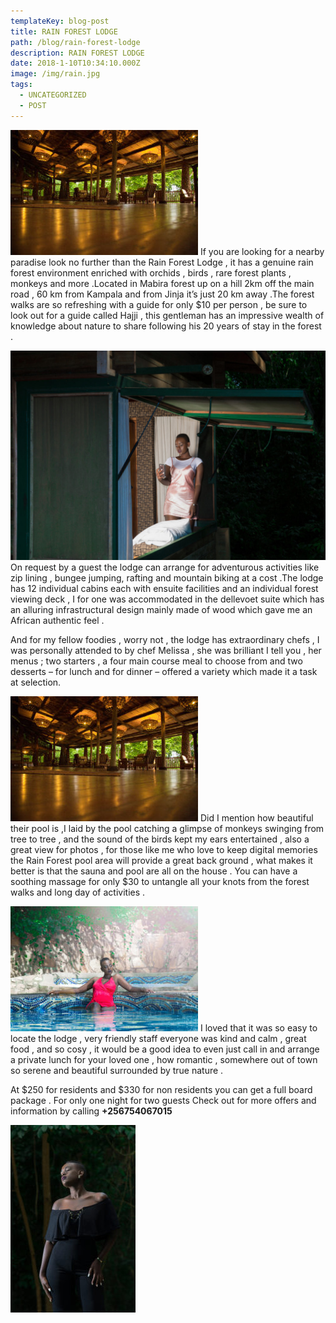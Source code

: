 ```yaml
---
templateKey: blog-post
title: RAIN FOREST LODGE
path: /blog/rain-forest-lodge
description: RAIN FOREST LODGE
date: 2018-1-10T10:34:10.000Z
image: /img/rain.jpg
tags:
  - UNCATEGORIZED
  - POST
---
```


<div class='rainer'>
  <div class='rain1'></div>
  <div class='rain2'></div>
  <div class='rain3'></div>
</div>
<div class="r1">
  <p><img src="./r1.jpg" alt="rain" />
  If you are looking for a nearby paradise look no further than the Rain Forest Lodge , it has a genuine rain forest environment enriched  with orchids , birds , rare forest plants , monkeys  and more .Located in Mabira forest up on a hill 2km off the main road , 60 km from Kampala and from Jinja  it’s just  20 km away .The forest walks are so refreshing with a guide for only $10 per person , be sure to look out for a guide called Hajji , this gentleman has an impressive wealth of knowledge about nature to share following his 20 years of stay in the forest .
  </p>
</div>
<div class="r2">
  <p><img  src="./r2.jpg" alt="betty" >
  On request by a guest the lodge can arrange for adventurous activities like zip lining , bungee jumping, rafting and mountain biking at a cost .The lodge has 12 individual cabins each with ensuite facilities and an individual forest viewing deck , I for one was accommodated in the dellevoet suite which has an alluring infrastructural design mainly made of wood which gave me an African authentic feel .
  </p>
   <p>
    And for my fellow foodies , worry not , the lodge has extraordinary chefs , I was personally attended to by chef Melissa , she was brilliant I tell you , her menus ; two starters , a four main course meal  to choose from and two desserts – for lunch and for dinner – offered a variety which made it a  task  at selection.
  </p>
</div>
  <div class="r3">
    <p> <img  src="./r1.jpg" alt="betty" >
    Did I mention how beautiful their pool is ,I laid by the pool catching a glimpse of monkeys swinging from tree to tree , and the sound of the birds kept my ears entertained , also a great view for photos , for those like me who love to keep digital memories the Rain Forest pool area will provide a great back ground , what makes it better is that the sauna and pool are all on the house . You can have a soothing massage for only $30 to untangle all your knots from the forest walks and long day of activities .
    </p>
  </div>
  <div class="r4">
  <p><img  src="./r4.jpg" alt="betty">
    I loved that it was so easy to locate the lodge , very friendly staff everyone was kind and calm , great food , and so cosy , it would be a good idea to even just call in and arrange a private lunch for your loved one , how romantic , somewhere out of town so serene  and beautiful surrounded by true nature .
  </p>
  <p>
  At $250 for residents and $330 for non residents you can get a full board package . For only one night for two guests Check out for more offers and information by calling <strong>+256754067015</strong>
  </p>
</div>
<div class="row ex">
  <div class="col">
    <img  src="./r5.jpg" alt="betty">
  </div>
</div>